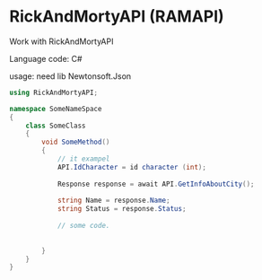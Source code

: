 # RickAndMortyAPI (RAMAPI)
 Work with RickAndMortyAPI 
 
Language code: C#

 usage:
need lib Newtonsoft.Json
 
```c#
using RickAndMortyAPI;

namespace SomeNameSpace
{
	class SomeClass
	{
		void SomeMethod()
		{
			// it exampel
	  		API.IdCharacter = id character (int);
			
			Response response = await API.GetInfoAboutCity();
			
			string Name = response.Name;
			string Status = response.Status;
			
			// some code.
			
			
		}
	}
}
```
